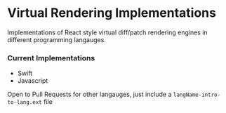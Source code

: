 # Virtual Rendering Implementations

Implementations of React style virtual diff/patch rendering engines in different programming langauges.

### Current Implementations

- Swift
- Javascript

Open to Pull Requests for other langauges, just include a `langName-intro-to-lang.ext` file